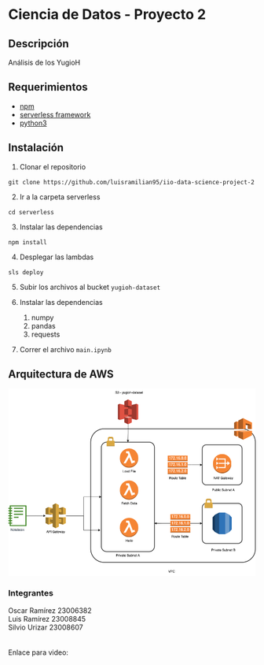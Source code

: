 # Ciencia de Datos - Proyecto 2


## Descripción

Análisis de los YugioH

## Requerimientos 

- [npm](https://www.npmjs.com/)
- [serverless framework](https://www.serverless.com/)
- [python3](https://www.python.org/downloads/)

## Instalación 

1. Clonar el repositorio  

```
git clone https://github.com/luisramilian95/iio-data-science-project-2
```

2. Ir a la carpeta serverless

```
cd serverless
```

3. Instalar las dependencias  

```
npm install 
```

4. Desplegar las lambdas

```
sls deploy
```

5. Subir los archivos al bucket `yugioh-dataset`

6. Instalar las dependencias 
   1. numpy
   2. pandas
   3. requests
   
7. Correr el archivo `main.ipynb`


## Arquitectura de AWS 

![Arquitecture](architecture.png)


### Integrantes
Oscar Ramírez 23006382\
Luis Ramírez 23008845\
Silvio Urizar 23008607\
\
\
Enlace para video:
